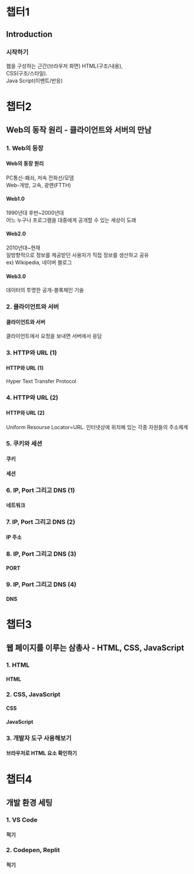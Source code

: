 # 챕터1
## Introduction
### 시작하기
웹을 구성하는 근간(브라우저 화면)
HTML(구조/내용),  
CSS(구조/스타일).  
Java Script(이벤트/반응)

# 챕터2
## Web의 동작 원리 - 클라이언트와 서버의 만남  
### 1. Web의 등장
#### Web의 동장 원리
PC통신-폐쇠, 저속 전화선/모뎀  
Web-개방, 고속, 광랜(FTTH)
#### Web1.0
1990년대 후반~2000년대  
어느 누구나 프로그램을 대중에게 공개할 수 있는 세상이 도래  
#### Web2.0
2010년대~현재  
일방향적으로 정보를 제공받던 사용자가 직접 정보를 생산하고 공유  
ex) Wikipedia, 네이버 블로그  
#### Web3.0
데이터의 투명한 공개-블록체인 기술  

### 2. 클라이언트와 서버
#### 클라이언트와 서버
클라이언트에서 요청을 보내면 서버에서 응담  

### 3. HTTP와 URL (1)
#### HTTP와 URL (1)
Hyper Text Transfer Protocol

### 4. HTTP와 URL (2)
#### HTTP와 URL (2)
Uniform Resourse Locator=URL. 
인터넷상에 위치해 있는 각종 자원들의 주소체계

### 5. 쿠키와 세션
#### 쿠키
#### 세션

### 6. IP, Port 그리고 DNS (1)
#### 네트워크

### 7. IP, Port 그리고 DNS (2)
#### IP 주소

### 8. IP, Port 그리고 DNS (3)
#### PORT

### 9. IP, Port 그리고 DNS (4)
#### DNS

# 챕터3
## 웹 페이지를 이루는 삼총사 - HTML, CSS, JavaScript

### 1. HTML
#### HTML

### 2. CSS, JavaScript
#### CSS
#### JavaScript

### 3. 개발자 도구 사용해보기
#### 브라우저로 HTML 요소 확인하기

# 챕터4
## 개발 환경 세팅

### 1. VS Code
#### 적기

### 2. Codepen, Replit
#### 적기
